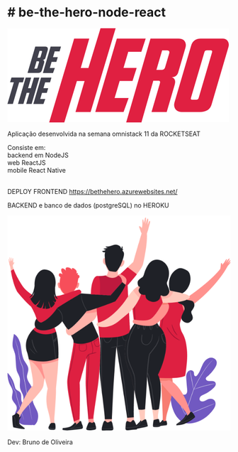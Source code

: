 <h1># be-the-hero-node-react</h1>

<img src="/frontend/src/assets/logo.svg" alt="logo" />

Aplicação desenvolvida na semana omnistack 11 da ROCKETSEAT

Consiste em: <br />
  backend em NodeJS <br />
  web ReactJS <br />
  mobile React Native <br /> <br />
  
DEPLOY
  FRONTEND https://bethehero.azurewebsites.net/

  BACKEND e banco de dados (postgreSQL) no HEROKU <br />
  
  <img src="/frontend/src/assets/heroes.png" alt="heroes"/>

Dev: Bruno de Oliveira

